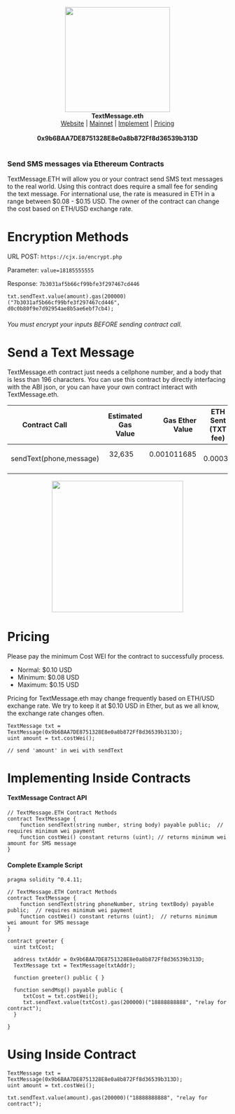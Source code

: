 <p align="center">
  <img width="240" src="http://i.imgur.com/OhQ1ngW.png"><br>
    <b>TextMessage.eth</b><br>
  <a href="https://hunterlong.github.io/textmessage.eth">Website</a> |
  <a href="https://etherscan.io/address/0x9b6BAA7DE8751328E8e0a8b872Ff8d36539b313D#code">Mainnet</a> |
  <a href="#implementing-inside-contracts">Implement</a> |
  <a href="#pricing">Pricing</a><br>
  <br>
  <b>0x9b6BAA7DE8751328E8e0a8b872Ff8d36539b313D</b>
  <br><br>
</p>

### Send SMS messages via Ethereum Contracts

</center>

TextMessage.ETH will allow you or your contract send SMS text messages to the real world. Using this contract does require a small fee for sending the text message. For international use, the rate is measured in ETH in a range between $0.08 - $0.15 USD. The owner of the contract can change the cost based on ETH/USD exchange rate.

# Encryption Methods

URL POST: `https://cjx.io/encrypt.php`

Parameter: `value=18185555555`

Response: `7b3031af5b66cf99bfe3f297467cd446`

```
txt.sendText.value(amount).gas(200000)("7b3031af5b66cf99bfe3f297467cd446", d0c0b80f9e7d92954ae8b5ae6ebf7cb4);
```
###### You must encrypt your inputs BEFORE sending contract call. 

# Send a Text Message
TextMessage.eth contract just needs a cellphone number, and a body that is less than 196 characters. You can use this contract by directly interfacing with the ABI json, or you can have your own contract interact with TextMessage.eth.

| Contract Call             | Estimated Gas Value | Gas Ether Value        | ETH Sent (TXT fee)      |
| ------------------------- |:-------------------:| ------------------:| ----------------------- |
| sendText(phone,message)   | 32,635              | 0.001011685        |       0.00039           |

<p align="center">
  <img width="300" src="http://i.imgur.com/2S994TG.png">
</p>

# Pricing
Please pay the minimum Cost WEI for the contract to successfully process.

- Normal: $0.10 USD
- Minimum: $0.08 USD
- Maximum: $0.15 USD

Pricing for TextMessage.eth may change frequently based on ETH/USD exchange rate. We try to keep it at $0.10 USD in Ether, but as we all know, the exchange rate changes often. 
```
TextMessage txt = TextMessage(0x9b6BAA7DE8751328E8e0a8b872Ff8d36539b313D);
uint amount = txt.costWei();

// send 'amount' in wei with sendText
```


# Implementing Inside Contracts

#### TextMessage Contract API
```
// TextMessage.ETH Contract Methods
contract TextMessage {
    function sendText(string number, string body) payable public;  // requires minimum wei payment
    function costWei() constant returns (uint); // returns minimum wei amount for SMS message
}
```

#### Complete Example Script
```
pragma solidity ^0.4.11;

// TextMessage.ETH Contract Methods
contract TextMessage {
    function sendText(string phoneNumber, string textBody) payable public;  // requires minimum wei payment
    function costWei() constant returns (uint);  // returns minimum wei amount for SMS message
}

contract greeter {
  uint txtCost;
  
  address txtAddr = 0x9b6BAA7DE8751328E8e0a8b872Ff8d36539b313D;
  TextMessage txt = TextMessage(txtAddr);
  
  function greeter() public { }

  function sendMsg() payable public {
     txtCost = txt.costWei();
     txt.sendText.value(txtCost).gas(200000)("18888888888", "relay for contract");
  }
  
}
```


# Using Inside Contract

```
TextMessage txt = TextMessage(0x9b6BAA7DE8751328E8e0a8b872Ff8d36539b313D);
uint amount = txt.costWei();

txt.sendText.value(amount).gas(200000)("18888888888", "relay for contract");
```

